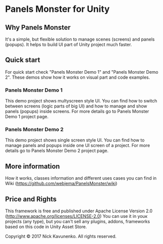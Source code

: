 # Panels Monster for Unity

## Why Panels Monster
It's a simple, but flexible solution to manage scenes (screens) and panels (popups). It helps to build UI part of Unity project much faster.

## Quick start
For quick start check "Panels Monster Demo 1" and "Panels Monster Demo 2". These demos show how it works on visual part and code examples.

### Panels Monster Demo 1
This demo project shows multyscreen style UI. You can find how to switch between screens (logic parts of big UI) and how to manage and show panels (popups) inside screens.
For more details go to Panels Monster Demo 1 project page.

### Panels Monster Demo 2
This demo project shows single screen style UI. You can find how to manage panels and popups inside one UI screen of a project.
For more details go to Panels Monster Demo 2 project page.

## More information
How it works, classes information and different uses cases you can find in Wiki (https://github.com/webjema/PanelsMonster/wiki)

## Price and Rights
This framework is free and published under Apache License Version 2.0 (http://www.apache.org/licenses/LICENSE-2.0)
You can use it in youк projects (any type), but you can't sell any plugins, addons, frameworks based on this code in Unity Asset Store.

Copyright © 2017 Nick Kavunenko. All rights reserved. 